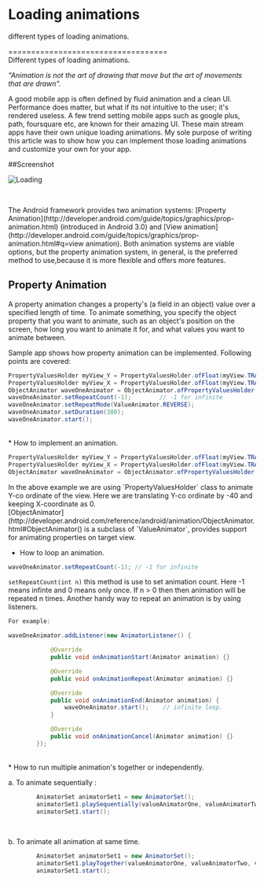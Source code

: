Loading animations
==========================

different types of loading animations.

===================================
<br>
Different types of loading animations.

 *"Animation is not the art of drawing that move but the art of movements that are drawn".*
 
<p>
A good mobile app is often defined by fluid animation and a clean UI. 
 Performance does matter, but what if its not intuitive to the user; it's rendered useless. 
 A few trend setting mobile apps such as google plus, path, foursquare etc, are known for their amazing UI.
 These main stream apps have their own unique loading animations. 
My sole purpose of writing this article was to show how you can implement those loading animations and customize your own for your app.
</p>

##Screenshot

![Loading](https://dl.dropboxusercontent.com/u/61919232/raw_blog/LoadingAnimation/loading.gif "loading")

<br>

<p>
The Android framework provides two animation systems: [Property Animation](http://developer.android.com/guide/topics/graphics/prop-animation.html) (introduced in Android 3.0) and 
	[View animation](http://developer.android.com/guide/topics/graphics/prop-animation.html#q=view animation). Both animation systems are viable options, but the property animation system, in general, is the preferred method to use,because it is more flexible and offers more features.
    
</p>    


Property Animation
---------------------------------------------------
A property animation changes a property's (a field in an object) value over a specified length of time. To animate something, you specify the object property that you want to animate, such as an object's position on the screen, how long you want to animate it for, and what values you want to animate between.




Sample app shows how property animation can be implemented. Following points are covered:

```java
PropertyValuesHolder myView_Y = PropertyValuesHolder.ofFloat(myView.TRANSLATION_Y, -40.0f);
PropertyValuesHolder myView_X = PropertyValuesHolder.ofFloat(myView.TRANSLATION_X, 0);
ObjectAnimator waveOneAnimator = ObjectAnimator.ofPropertyValuesHolder(myView, myView_X, myView_Y);
waveOneAnimator.setRepeatCount(-1);        // -1 for infinite
waveOneAnimator.setRepeatMode(ValueAnimator.REVERSE);
waveOneAnimator.setDuration(300);
waveOneAnimator.start();
```

<br>
* How to implement an animation.

```java
PropertyValuesHolder myView_Y = PropertyValuesHolder.ofFloat(myView.TRANSLATION_Y, -40.0f);
PropertyValuesHolder myView_X = PropertyValuesHolder.ofFloat(myView.TRANSLATION_X, 0);
ObjectAnimator waveOneAnimator = ObjectAnimator.ofPropertyValuesHolder(myView, myView_X, myView_Y);
```

<p>
In the above example we are using `PropertyValuesHolder` class to animate Y-co ordinate of the view.
Here we are translating Y-co ordinate by -40 and keeping X-coordinate as 0.
<br>
[ObjectAnimator](http://developer.android.com/reference/android/animation/ObjectAnimator.html#ObjectAnimator() is a subclass of `ValueAnimator`,  provides support for animating properties on target view. 
</p>

* How to loop an animation.

```java
waveOneAnimator.setRepeatCount(-1); // -1 for infinite
```
`setRepeatCount(int n)` this method is use to set animation count.
Here -1 means infinte and 0 means only once.
If n > 0 then then animation will be repeated n times.
Another handy way to repeat an animation is by using listeners.
```java
For example:

waveOneAnimator.addListener(new AnimatorListener() {

    		@Override
			public void onAnimationStart(Animator animation) {}

			@Override
			public void onAnimationRepeat(Animator animation) {}

			@Override
			public void onAnimationEnd(Animator animation) {
				waveOneAnimator.start();	// infinite loop.
			}

			@Override
			public void onAnimationCancel(Animator animation) {}
		});

```

<br />
   * How to run multiple animation's together or independently.

<p> a. To animate sequentially : </p>

```java
        AnimatorSet animatorSet1 = new AnimatorSet();
		animatorSet1.playSequentially(valueAnimatorOne, valueAnimatorTwo, valueAnimatorThree); 
		animatorSet1.start();
```

<br />
    <p> b. To animate all animation at same time.</p>


```java
        AnimatorSet animatorSet1 = new AnimatorSet();
    	animatorSet1.playTogether(valueAnimatorOne, valueAnimatorTwo, valueAnimatorThree);
		animatorSet1.start();
```















